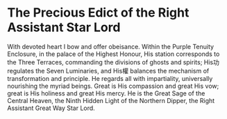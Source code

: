 # The Precious Edict of the Right Assistant Star Lord

With devoted heart I bow and offer obeisance. Within the Purple Tenuity Enclosure, in the palace of the Highest Honour, His station corresponds to the Three Terraces, commanding the divisions of ghosts and spirits; His功 regulates the Seven Luminaries, and His權 balances the mechanism of transformation and principle. He regards all with impartiality, universally nourishing the myriad beings. Great is His compassion and great His vow; great is His holiness and great His mercy. He is the Great Sage of the Central Heaven, the Ninth Hidden Light of the Northern Dipper, the Right Assistant Great Way Star Lord.
